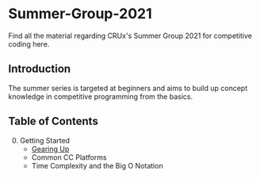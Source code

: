 Summer-Group-2021
======

Find all the material regarding CRUx's Summer Group 2021 for competitive coding here.

Introduction
-----
The summer series is targeted at beginners and aims to build up concept knowledge in competitive programming from the basics.

Table of Contents
-----

<ol start=0>
    <li>
    Getting Started
        <ul>
            <li>
                <a href="">Gearing Up</a>
            </li>
            <li>
                Common CC Platforms
            </li>
            <li>
                Time Complexity and the Big O Notation
            </li>
        </ul>
    </li>
</ol>